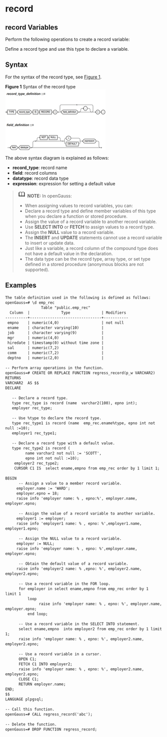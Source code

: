 # record<a name="EN-US_TOPIC_0289899954"></a>

## record Variables<a name="en-us_topic_0283136936_en-us_topic_0237122215_section16992418680"></a>

Perform the following operations to create a record variable:

Define a record type and use this type to declare a variable.

## Syntax<a name="en-us_topic_0283136936_en-us_topic_0237122215_section7403195020496"></a>

For the syntax of the record type, see  [Figure 1](#en-us_topic_0283136936_en-us_topic_0237122215_fig092918316312).

**Figure  1**  Syntax of the record type<a name="en-us_topic_0283136936_en-us_topic_0237122215_fig092918316312"></a>  
![](figures/syntax-of-the-record-type.png "syntax-of-the-record-type")

The above syntax diagram is explained as follows:

-   **record\_type**: record name
-   **field**: record columns
-   **datatype**: record data type
-   **expression**: expression for setting a default value

>![](public_sys-resources/icon-note.gif) **NOTE:** 
>In openGauss:
>-   When assigning values to record variables, you can:
>    -   Declare a record type and define member variables of this type when you declare a function or stored procedure.
>    -   Assign the value of a record variable to another record variable.
>    -   Use  **SELECT INTO**  or  **FETCH**  to assign values to a record type.
>    -   Assign the  **NULL**  value to a record variable.
>-   The  **INSERT**  and  **UPDATE**  statements cannot use a record variable to insert or update data.
>-   Just like a variable, a record column of the compound type does not have a default value in the declaration.
>-   The data type can be the record type, array type, or set type defined in a stored procedure \(anonymous blocks are not supported\).

## Examples<a name="en-us_topic_0283136936_en-us_topic_0237122215_en-us_topic_0059778979_s471412484c0048debf8a78d76cf1a439"></a>

```
The table definition used in the following is defined as follows:
openGauss=# \d emp_rec
                Table "public.emp_rec"
  Column  |              Type              | Modifiers 
----------+--------------------------------+-----------
 empno    | numeric(4,0)                   | not null
 ename    | character varying(10)          | 
 job      | character varying(9)           | 
 mgr      | numeric(4,0)                   | 
 hiredate | timestamp(0) without time zone | 
 sal      | numeric(7,2)                   | 
 comm     | numeric(7,2)                   | 
 deptno   | numeric(2,0)                   | 

-- Perform array operations in the function.
openGauss=# CREATE OR REPLACE FUNCTION regress_record(p_w VARCHAR2)
RETURNS
VARCHAR2  AS $$
DECLARE

   -- Declare a record type.
   type rec_type is record (name  varchar2(100), epno int);
   employer rec_type;

   -- Use %type to declare the record type.
   type rec_type1 is record (name  emp_rec.ename%type, epno int not null :=10);
   employer1 rec_type1;

   -- Declare a record type with a default value.
   type rec_type2 is record (
         name varchar2 not null := 'SCOTT', 
         epno int not null :=10);
    employer2 rec_type2;
    CURSOR C1 IS  select ename,empno from emp_rec order by 1 limit 1;
            
BEGIN
      -- Assign a value to a member record variable.
     employer.name := 'WARD';
     employer.epno = 18;
     raise info 'employer name: % , epno:%', employer.name, employer.epno;

      -- Assign the value of a record variable to another variable.
     employer1 := employer;
     raise info 'employer1 name: % , epno: %',employer1.name, employer1.epno;
         
      -- Assign the NULL value to a record variable.
     employer := NULL;
     raise info 'employer name: % , epno: %',employer.name, employer.epno;

      -- Obtain the default value of a record variable.
     raise info 'employer2 name: % ,epno: %', employer2.name, employer2.epno;
            
      -- Use a record variable in the FOR loop.
      for employer in select ename,empno from emp_rec order by 1  limit 1 
          loop 
               raise info 'employer name: % , epno: %', employer.name, employer.epno;
          end loop;
         
      -- Use a record variable in the SELECT INTO statement.
      select ename,empno  into employer2 from emp_rec order by 1 limit 1;
      raise info 'employer name: % , epno: %', employer2.name, employer2.epno;
            
      -- Use a record variable in a cursor.
      OPEN C1;
      FETCH C1 INTO employer2;
      raise info 'employer name: % , epno: %', employer2.name, employer2.epno;
      CLOSE C1;        
      RETURN employer.name;
END;
$$
LANGUAGE plpgsql;

-- Call this function.
openGauss=# CALL regress_record('abc');

-- Delete the function.
openGauss=# DROP FUNCTION regress_record;
```

